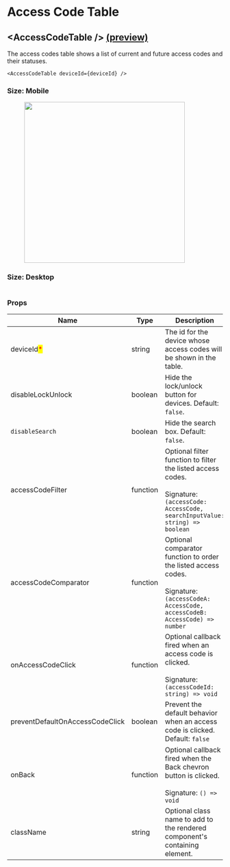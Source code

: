 # Access Code Table

## \<AccessCodeTable /> [(preview)](https://react.seam.co/?path=/docs/example-accesscodetable--docs)

The access codes table shows a list of current and future access codes and their statuses.

```
<AccessCodeTable deviceId={deviceId} />
```

### Size: Mobile

<figure><img src="../../.gitbook/assets/Screen Shot 2023-05-18 at 9.52.00 PM.png" alt="" width="375"><figcaption></figcaption></figure>

### Size: Desktop

<figure><img src="../../.gitbook/assets/Screen Shot 2023-05-18 at 9.52.28 PM (1).png" alt=""><figcaption></figcaption></figure>

### Props

<table><thead><tr><th width="250.33333333333331">Name</th><th>Type</th><th>Description</th></tr></thead><tbody><tr><td>deviceId<mark style="color:red;">*</mark></td><td>string</td><td>The id for the device whose access codes will be shown in the table.</td></tr><tr><td>disableLockUnlock</td><td>boolean</td><td>Hide the lock/unlock button for devices. Default: <code>false</code>.</td></tr><tr><td><code>disableSearch</code></td><td>boolean</td><td>Hide the search box. Default: <code>false</code>.</td></tr><tr><td>accessCodeFilter</td><td>function</td><td>Optional filter function to filter the listed access codes.<br><br>Signature: <code>(accessCode: AccessCode, searchInputValue: string) => boolean</code></td></tr><tr><td>accessCodeComparator</td><td>function</td><td>Optional comparator function to order the listed access codes.<br><br>Signature: <code>(accessCodeA: AccessCode, accessCodeB: AccessCode) => number</code></td></tr><tr><td>onAccessCodeClick</td><td>function</td><td>Optional callback fired when an access code is clicked.<br><br>Signature: <code>(accessCodeId: string) => void</code></td></tr><tr><td>preventDefaultOnAccessCodeClick</td><td>boolean</td><td>Prevent the default behavior when an access code is clicked. Default: <code>false</code></td></tr><tr><td>onBack</td><td>function</td><td>Optional callback fired when the Back chevron button is clicked.<br><br>Signature: <code>() => void</code></td></tr><tr><td>className</td><td>string</td><td>Optional class name to add to the rendered component's containing element.</td></tr></tbody></table>
